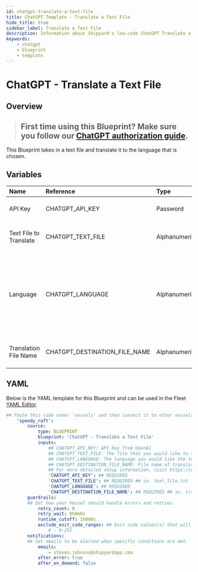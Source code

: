 ```yaml
---
id: chatgpt-translate-a-text-file
title: ChatGPT Template - Translate a Text File
hide_title: true
sidebar_label: Translate a Text File
description: Information about Shipyard's low-code ChatGPT Translate a Text File blueprint. This Blueprint takes in a text file and translate it to the language that is chosen. 
keywords:
    - chatgpt
    - blueprint
    - template
---
```


# ChatGPT - Translate a Text File

## Overview
> ## **First time using this Blueprint? Make sure you follow our [ChatGPT authorization guide](https://www.shipyardapp.com/docs/blueprint-library/chatgpt/chatgpt-authorization/)**.

This Blueprint takes in a text file and translate it to the language that is chosen.

## Variables

| Name | Reference | Type | Required | Default | Options | Description |
|:-----|:----------|:-----|:---------|:--------|:--------|:------------|
| API Key | CHATGPT_API_KEY  | Password |:white_check_mark: | - | - | API Key from OpenAI |
| Text File to Translate | CHATGPT_TEXT_FILE  | Alphanumeric |:white_check_mark: | - | - | The file that you would like to translate |
| Language | CHATGPT_LANGUAGE  | Alphanumeric |:white_check_mark: | - | - | The language you would like the text translated to. It should be in ISO 639-1 format for best accuracy. |
| Translation File Name | CHATGPT_DESTINATION_FILE_NAME  | Alphanumeric |:white_check_mark: | - | - | File name of translated text |

## YAML
Below is the YAML template for this Blueprint and can be used in the Fleet [YAML Editor](../../reference/fleets/yaml-editor.md).
```yaml
## Paste this code under 'vessels' and then connect it to other vessels under 'connections'
    'speedy_raft':
        source:
            type: BLUEPRINT
            blueprint: 'ChatGPT - Translate a Text File'
            inputs: 
                ## CHATGPT_API_KEY: API Key from OpenAI
                ## CHATGPT_TEXT_FILE: The file that you would like to translate
                ## CHATGPT_LANGUAGE: The language you would like the text translated to. It should be in ISO 639-1 format for best accuracy.
                ## CHATGPT_DESTINATION_FILE_NAME: File name of translated text
                ## For more detailed setup information, visit https://www.shipyardapp.com/docs/blueprint-library/chatgpt#translate-a-text-file-blueprint
                'CHATGPT_API_KEY': ## REQUIRED
                'CHATGPT_TEXT_FILE': ## REQUIRED ## ie. text_file.txt
                'CHATGPT_LANGUAGE': ## REQUIRED
                'CHATGPT_DESTINATION_FILE_NAME': ## REQUIRED ## ie. translated.txt
        guardrails:
        ## Set how your Vessel should handle errors and retries.
            retry_count: 0
            retry_wait: 0h0m0s
            runtime_cutoff: 1h0m0s
            exclude_exit_code_ranges: ## Exit code values(s) that will not be retried if encountered during a Voyage.
                # - 0-255
        notifications: 
        ## Set emails to be alerted when specific conditions are met.
            emails:
                - steven.johnson@shipyardapp.com
            after_error: true
            after_on_demand: false
```
